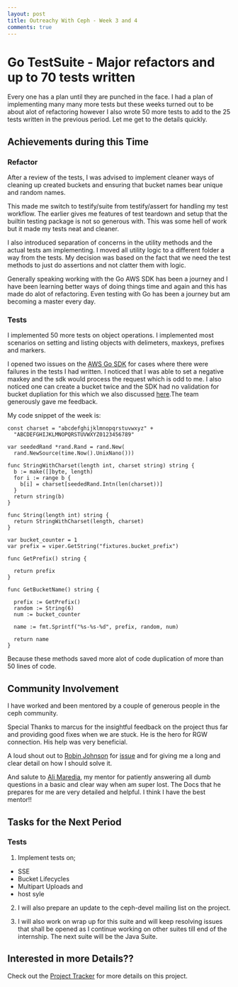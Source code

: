 ```yaml
---
layout: post
title: Outreachy With Ceph - Week 3 and 4
comments: true
---
```


# Go TestSuite - Major refactors and up to 70 tests written

Every one has a plan until they are punched in the face. I had a plan of implementing many many more tests but these weeks turned out to be about alot of refactoring however I also wrote 50 more tests to add to the 25 tests written in the previous period. Let me get to the details quickly.

## Achievements during this Time

### Refactor

After a review of the tests, I was advised to implement cleaner ways of cleaning up created buckets and ensuring that bucket names bear unique and random names.

This made me switch to testify/suite from testify/assert for handling my test workflow. The earlier gives me features of test teardown and setup that the builtin testing package is not so generous with. This was some hell of work but it made my tests neat and cleaner.

I also introduced separation of concerns in the utility methods and the actual tests am implementing. I moved all utility logic to a different folder a way from the tests. My decision was based on the fact that we need the test methods to just do assertions and not clatter them with logic.

Generally speaking working with the Go AWS SDK has been a journey and I have been learning better ways of doing things time and again and this has made do alot of refactoring. Even testing with Go has been a journey but am becoming a master every day.

### Tests

I implemented 50 more tests on object operations. I implemented most scenarios on setting and listing objects with delimeters, maxkeys, prefixes and markers.

I opened two issues on the [AWS Go SDK](https://github.com/aws/aws-sdk-go/issues/created_by/nanjekyejoannah) for cases where there were failures in the tests I had written. I noticed that I was able to set a negative maxkey and the sdk would process the request which is odd to me. I also noticed one can create a bucket twice and the SDK had no validation for bucket dupliation for this which we also discussed [here](https://github.com/aws/aws-sdk-go/issues/1362).The team generously gave me feedback. 

My code snippet of the week is:

	const charset = "abcdefghijklmnopqrstuvwxyz" +  
	  "ABCDEFGHIJKLMNOPQRSTUVWXYZ0123456789"

	var seededRand *rand.Rand = rand.New(  
	  rand.NewSource(time.Now().UnixNano()))

	func StringWithCharset(length int, charset string) string {  
	  b := make([]byte, length)
	  for i := range b {
	    b[i] = charset[seededRand.Intn(len(charset))]
	  }
	  return string(b)
	}

	func String(length int) string {  
	  return StringWithCharset(length, charset)
	}

	var bucket_counter = 1
	var prefix = viper.GetString("fixtures.bucket_prefix")

	func GetPrefix() string {

	  return prefix
	}

	func GetBucketName() string {

	  prefix := GetPrefix()
	  random := String(6) 
	  num := bucket_counter

	  name := fmt.Sprintf("%s-%s-%d", prefix, random, num)

	  return name
	}

Because these methods saved more alot of code duplication of more than 50 lines of code.

## Community Involvement

I have worked and been mentored by a couple of generous people in the ceph community. 

Special Thanks to marcus for the insightful feedback on the project thus far and providing good fixes when we are stuck. He is the hero for RGW connection. His help was very beneficial.

A loud shout out to  [Robin Johnson](https://github.com/robbat2) for [issue](https://github.com/nanjekyejoannah/go_s3tests/issues/1) and for giving me a long and clear detail on how I should solve it.

And salute to [Ali Maredia](https://github.com/alimaredia), my mentor for patiently answering all dumb questions in a basic and clear way when am super lost. The Docs that he prepares for me are very detailed and helpful. I think I have the best mentor!!

## Tasks for the Next Period

### Tests

1. Implement tests on;

+ SSE
+ Bucket Lifecycles
+ Multipart Uploads and
+ host syle

2. I will also prepare an update to the ceph-devel mailing list on the project.

3. I will also work on wrap up for this suite and will keep resolving issues that shall be opened as I continue working on other suites till end of the internship. The next suite will be the Java Suite.

## Interested in more Details??

Check out the [Project Tracker](https://github.com/nanjekyejoannah/Outreachy-RGW-testing) for more details on this project.

